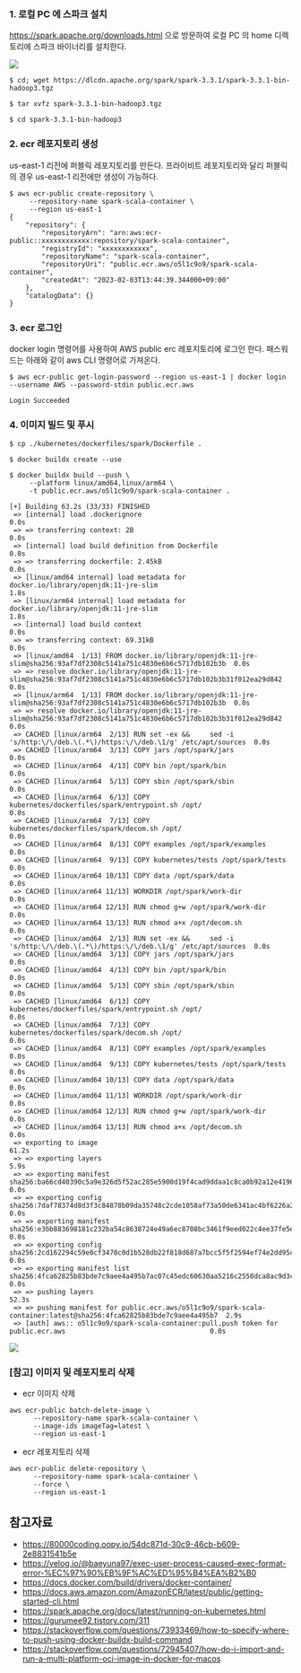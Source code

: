 ### 1. 로컬 PC 에 스파크 설치 ###

https://spark.apache.org/downloads.html 으로 방문하여 로컬 PC 의 home 디렉토리에 스파크 바이너리를 설치한다. 

![](https://github.com/gnosia93/spark-on-eks/blob/main/images/spark-download.png)
```
$ cd; wget https://dlcdn.apache.org/spark/spark-3.3.1/spark-3.3.1-bin-hadoop3.tgz

$ tar xvfz spark-3.3.1-bin-hadoop3.tgz 

$ cd spark-3.3.1-bin-hadoop3
```

### 2. ecr 레포지토리 생성 ###

us-east-1 리전에 퍼블릭 레포지토리를 만든다. 프라이비트 레포지토리와 달리 퍼블릭의 경우 us-east-1 리전에만 생성이 가능하다.
```
$ aws ecr-public create-repository \
     --repository-name spark-scala-container \
     --region us-east-1     
{
    "repository": {
        "repositoryArn": "arn:aws:ecr-public::xxxxxxxxxxxx:repository/spark-scala-container",
        "registryId": "xxxxxxxxxxxx",
        "repositoryName": "spark-scala-container",
        "repositoryUri": "public.ecr.aws/o5l1c9o9/spark-scala-container",
        "createdAt": "2023-02-03T13:44:39.344000+09:00"
    },
    "catalogData": {}
}     
```


### 3. ecr 로그인 ###

docker login 명령어를 사용하여 AWS public erc 레포지토리에 로그인 한다. 패스워드는 아래와 같이 aws CLI 명령어로 가져온다.
```
$ aws ecr-public get-login-password --region us-east-1 | docker login --username AWS --password-stdin public.ecr.aws

Login Succeeded
```


### 4. 이미지 빌드 및 푸시 ###
```
$ cp ./kubernetes/dockerfiles/spark/Dockerfile .

$ docker buildx create --use

$ docker buildx build --push \
     --platform linux/amd64,linux/arm64 \
     -t public.ecr.aws/o5l1c9o9/spark-scala-container .

[+] Building 63.2s (33/33) FINISHED
 => [internal] load .dockerignore                                                                                     0.0s
 => => transferring context: 2B                                                                                       0.0s
 => [internal] load build definition from Dockerfile                                                                  0.0s
 => => transferring dockerfile: 2.45kB                                                                                0.0s
 => [linux/amd64 internal] load metadata for docker.io/library/openjdk:11-jre-slim                                    1.8s
 => [linux/arm64 internal] load metadata for docker.io/library/openjdk:11-jre-slim                                    1.8s
 => [internal] load build context                                                                                     0.0s
 => => transferring context: 69.31kB                                                                                  0.0s
 => [linux/amd64  1/13] FROM docker.io/library/openjdk:11-jre-slim@sha256:93af7df2308c5141a751c4830e6b6c5717db102b3b  0.0s
 => => resolve docker.io/library/openjdk:11-jre-slim@sha256:93af7df2308c5141a751c4830e6b6c5717db102b3b31f012ea29d842  0.0s
 => [linux/arm64  1/13] FROM docker.io/library/openjdk:11-jre-slim@sha256:93af7df2308c5141a751c4830e6b6c5717db102b3b  0.0s
 => => resolve docker.io/library/openjdk:11-jre-slim@sha256:93af7df2308c5141a751c4830e6b6c5717db102b3b31f012ea29d842  0.0s
 => CACHED [linux/arm64  2/13] RUN set -ex &&     sed -i 's/http:\/\/deb.\(.*\)/https:\/\/deb.\1/g' /etc/apt/sources  0.0s
 => CACHED [linux/arm64  3/13] COPY jars /opt/spark/jars                                                              0.0s
 => CACHED [linux/arm64  4/13] COPY bin /opt/spark/bin                                                                0.0s
 => CACHED [linux/arm64  5/13] COPY sbin /opt/spark/sbin                                                              0.0s
 => CACHED [linux/arm64  6/13] COPY kubernetes/dockerfiles/spark/entrypoint.sh /opt/                                  0.0s
 => CACHED [linux/arm64  7/13] COPY kubernetes/dockerfiles/spark/decom.sh /opt/                                       0.0s
 => CACHED [linux/arm64  8/13] COPY examples /opt/spark/examples                                                      0.0s
 => CACHED [linux/arm64  9/13] COPY kubernetes/tests /opt/spark/tests                                                 0.0s
 => CACHED [linux/arm64 10/13] COPY data /opt/spark/data                                                              0.0s
 => CACHED [linux/arm64 11/13] WORKDIR /opt/spark/work-dir                                                            0.0s
 => CACHED [linux/arm64 12/13] RUN chmod g+w /opt/spark/work-dir                                                      0.0s
 => CACHED [linux/arm64 13/13] RUN chmod a+x /opt/decom.sh                                                            0.0s
 => CACHED [linux/amd64  2/13] RUN set -ex &&     sed -i 's/http:\/\/deb.\(.*\)/https:\/\/deb.\1/g' /etc/apt/sources  0.0s
 => CACHED [linux/amd64  3/13] COPY jars /opt/spark/jars                                                              0.0s
 => CACHED [linux/amd64  4/13] COPY bin /opt/spark/bin                                                                0.0s
 => CACHED [linux/amd64  5/13] COPY sbin /opt/spark/sbin                                                              0.0s
 => CACHED [linux/amd64  6/13] COPY kubernetes/dockerfiles/spark/entrypoint.sh /opt/                                  0.0s
 => CACHED [linux/amd64  7/13] COPY kubernetes/dockerfiles/spark/decom.sh /opt/                                       0.0s
 => CACHED [linux/amd64  8/13] COPY examples /opt/spark/examples                                                      0.0s
 => CACHED [linux/amd64  9/13] COPY kubernetes/tests /opt/spark/tests                                                 0.0s
 => CACHED [linux/amd64 10/13] COPY data /opt/spark/data                                                              0.0s
 => CACHED [linux/amd64 11/13] WORKDIR /opt/spark/work-dir                                                            0.0s
 => CACHED [linux/amd64 12/13] RUN chmod g+w /opt/spark/work-dir                                                      0.0s
 => CACHED [linux/amd64 13/13] RUN chmod a+x /opt/decom.sh                                                            0.0s
 => exporting to image                                                                                               61.2s
 => => exporting layers                                                                                               5.9s
 => => exporting manifest sha256:ba66cd40390c5a9e326d5f52ac285e5900d19f4cad9ddaa1c8ca0b92a12e4196                     0.0s
 => => exporting config sha256:7daf78374d8d3f3c84878b09da35748c2cde1058af73a50de6341ac4bf6226a2                       0.0s
 => => exporting manifest sha256:e3bb883698181c232ba54c8638724e49a6ec8708bc3461f9eed022c4ee37fe5e                     0.0s
 => => exporting config sha256:2cd162294c59e0cf3470c0d1b528db22f818d687a7bcc5f5f2594ef74e2dd95c                       0.0s
 => => exporting manifest list sha256:4fca62825b83bde7c9aee4a495b7ac07c45edc60630aa5216c2550dca8ac9d3c                0.0s
 => => pushing layers                                                                                                52.3s
 => => pushing manifest for public.ecr.aws/o5l1c9o9/spark-scala-container:latest@sha256:4fca62825b83bde7c9aee4a495b7  2.9s
 => [auth] aws:: o5l1c9o9/spark-scala-container:pull,push token for public.ecr.aws                                    0.0s
```

![](https://github.com/gnosia93/spark-on-eks/blob/main/images/ecr-docker-image.png)


### [참고] 이미지 및 레포지토리 삭제 ###

* ecr 이미지 삭제 
```
aws ecr-public batch-delete-image \
      --repository-name spark-scala-container \
      --image-ids imageTag=latest \
      --region us-east-1
```
* ecr 레포지토리 삭제 
```
aws ecr-public delete-repository \
      --repository-name spark-scala-container \
      --force \
      --region us-east-1
```


## 참고자료 ##
* https://80000coding.oopy.io/54dc871d-30c9-46cb-b609-2e8831541b5e
* https://velog.io/@baeyuna97/exec-user-process-caused-exec-format-error-%EC%97%90%EB%9F%AC%ED%95%B4%EA%B2%B0
* https://docs.docker.com/build/drivers/docker-container/
* https://docs.aws.amazon.com/AmazonECR/latest/public/getting-started-cli.html
* https://spark.apache.org/docs/latest/running-on-kubernetes.html
* https://gurumee92.tistory.com/311
* https://stackoverflow.com/questions/73933469/how-to-specify-where-to-push-using-docker-buildx-build-command
* https://stackoverflow.com/questions/72945407/how-do-i-import-and-run-a-multi-platform-oci-image-in-docker-for-macos
